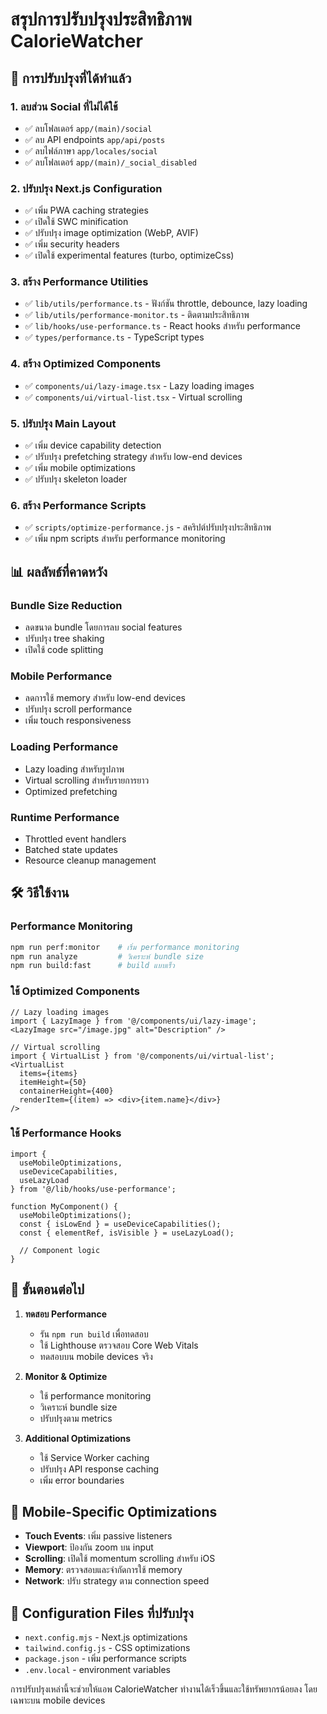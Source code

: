 # สรุปการปรับปรุงประสิทธิภาพ CalorieWatcher

## 🚀 การปรับปรุงที่ได้ทำแล้ว

### 1. ลบส่วน Social ที่ไม่ได้ใช้
- ✅ ลบโฟลเดอร์ `app/(main)/social`
- ✅ ลบ API endpoints `app/api/posts`
- ✅ ลบไฟล์ภาษา `app/locales/social`
- ✅ ลบโฟลเดอร์ `app/(main)/_social_disabled`

### 2. ปรับปรุง Next.js Configuration
- ✅ เพิ่ม PWA caching strategies
- ✅ เปิดใช้ SWC minification
- ✅ ปรับปรุง image optimization (WebP, AVIF)
- ✅ เพิ่ม security headers
- ✅ เปิดใช้ experimental features (turbo, optimizeCss)

### 3. สร้าง Performance Utilities
- ✅ `lib/utils/performance.ts` - ฟังก์ชัน throttle, debounce, lazy loading
- ✅ `lib/utils/performance-monitor.ts` - ติดตามประสิทธิภาพ
- ✅ `lib/hooks/use-performance.ts` - React hooks สำหรับ performance
- ✅ `types/performance.ts` - TypeScript types

### 4. สร้าง Optimized Components
- ✅ `components/ui/lazy-image.tsx` - Lazy loading images
- ✅ `components/ui/virtual-list.tsx` - Virtual scrolling

### 5. ปรับปรุง Main Layout
- ✅ เพิ่ม device capability detection
- ✅ ปรับปรุง prefetching strategy สำหรับ low-end devices
- ✅ เพิ่ม mobile optimizations
- ✅ ปรับปรุง skeleton loader

### 6. สร้าง Performance Scripts
- ✅ `scripts/optimize-performance.js` - สคริปต์ปรับปรุงประสิทธิภาพ
- ✅ เพิ่ม npm scripts สำหรับ performance monitoring

## 📊 ผลลัพธ์ที่คาดหวัง

### Bundle Size Reduction
- ลดขนาด bundle โดยการลบ social features
- ปรับปรุง tree shaking
- เปิดใช้ code splitting

### Mobile Performance
- ลดการใช้ memory สำหรับ low-end devices
- ปรับปรุง scroll performance
- เพิ่ม touch responsiveness

### Loading Performance
- Lazy loading สำหรับรูปภาพ
- Virtual scrolling สำหรับรายการยาว
- Optimized prefetching

### Runtime Performance
- Throttled event handlers
- Batched state updates
- Resource cleanup management

## 🛠️ วิธีใช้งาน

### Performance Monitoring
```bash
npm run perf:monitor    # เริ่ม performance monitoring
npm run analyze         # วิเคราะห์ bundle size
npm run build:fast      # build แบบเร็ว
```

### ใช้ Optimized Components
```tsx
// Lazy loading images
import { LazyImage } from '@/components/ui/lazy-image';
<LazyImage src="/image.jpg" alt="Description" />

// Virtual scrolling
import { VirtualList } from '@/components/ui/virtual-list';
<VirtualList 
  items={items} 
  itemHeight={50} 
  containerHeight={400}
  renderItem={(item) => <div>{item.name}</div>}
/>
```

### ใช้ Performance Hooks
```tsx
import { 
  useMobileOptimizations, 
  useDeviceCapabilities,
  useLazyLoad 
} from '@/lib/hooks/use-performance';

function MyComponent() {
  useMobileOptimizations();
  const { isLowEnd } = useDeviceCapabilities();
  const { elementRef, isVisible } = useLazyLoad();
  
  // Component logic
}
```

## 🎯 ขั้นตอนต่อไป

1. **ทดสอบ Performance**
   - รัน `npm run build` เพื่อทดสอบ
   - ใช้ Lighthouse ตรวจสอบ Core Web Vitals
   - ทดสอบบน mobile devices จริง

2. **Monitor & Optimize**
   - ใช้ performance monitoring
   - วิเคราะห์ bundle size
   - ปรับปรุงตาม metrics

3. **Additional Optimizations**
   - ใช้ Service Worker caching
   - ปรับปรุง API response caching
   - เพิ่ม error boundaries

## 📱 Mobile-Specific Optimizations

- **Touch Events**: เพิ่ม passive listeners
- **Viewport**: ป้องกัน zoom บน input
- **Scrolling**: เปิดใช้ momentum scrolling สำหรับ iOS
- **Memory**: ตรวจสอบและจำกัดการใช้ memory
- **Network**: ปรับ strategy ตาม connection speed

## 🔧 Configuration Files ที่ปรับปรุง

- `next.config.mjs` - Next.js optimizations
- `tailwind.config.js` - CSS optimizations  
- `package.json` - เพิ่ม performance scripts
- `.env.local` - environment variables

การปรับปรุงเหล่านี้จะช่วยให้แอพ CalorieWatcher ทำงานได้เร็วขึ้นและใช้ทรัพยากรน้อยลง โดยเฉพาะบน mobile devices 